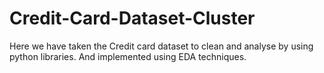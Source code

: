# Credit-Card-Dataset-Cluster
Here we have taken the Credit card dataset to clean and analyse by using python libraries. And implemented using EDA techniques.
